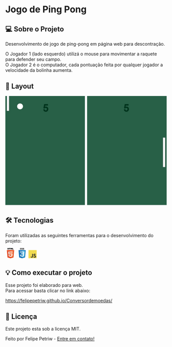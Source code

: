 # Jogo de Ping Pong
 
## 💻 Sobre o Projeto
Desenvolvimento de jogo de ping-pong em página web para descontração.

O Jogador 1 (lado esquerdo) utilizá o mouse para movimentar a raquete para defender seu campo. </br>
O Jogador 2 é o computador, cada pontuação feita por qualquer jogador a velocidade da bolinha aumenta.

## 🎨 Layout

![image](https://github.com/FelipePetriw/Jogo_Ping_Pong/blob/main/img/Apresenta%C3%A7%C3%A3o.jpeg)

## 🛠 Tecnologias

Foram utilizadas as seguintes ferramentas para o desenvolvimento do projeto:

<code><img height="32" src="https://raw.githubusercontent.com/github/explore/80688e429a7d4ef2fca1e82350fe8e3517d3494d/topics/html/html.png" alt="HTML5"/></code>
<code><img height="32" src="https://raw.githubusercontent.com/github/explore/80688e429a7d4ef2fca1e82350fe8e3517d3494d/topics/css/css.png" alt="CSS"/></code>
<code><img height="26" src="https://github.com/devicons/devicon/blob/master/icons/javascript/javascript-original.svg" alt="JavaScript"/></code>

## 💡 Como executar o projeto

Esse projeto foi elaborado para web. </br>
Para acessar basta clicar no link abaixo:

https://felipepetriw.github.io/Conversordemoedas/


## 📝 Licença

Este projeto esta sob a licença MIT.

Feito por Felipe Petriw - [Entre em contato!](https://www.linkedin.com/in/felipepetriw/)
